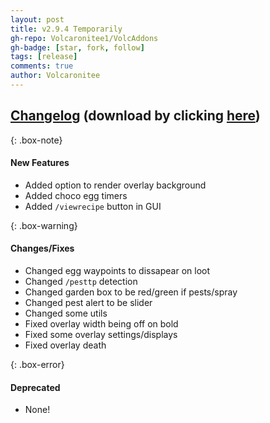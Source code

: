 ```yaml
---
layout: post
title: v2.9.4 Temporarily
gh-repo: Volcaronitee1/VolcAddons
gh-badge: [star, fork, follow]
tags: [release]
comments: true
author: Volcaronitee
---
```


## [Changelog](https://github.com/Volcaronitee1/VolcAddons/releases/tag/2.9.4) (download by clicking [here](https://github.com/Volcaronitee1/VolcAddons/releases/tag/2.9.4/VolcAddons.zip))

{: .box-note}
#### New Features
- Added option to render overlay background
- Added choco egg timers
- Added `/viewrecipe` button in GUI

{: .box-warning}
#### Changes/Fixes
- Changed egg waypoints to dissapear on loot
- Changed `/pesttp` detection
- Changed garden box to be red/green if pests/spray
- Changed pest alert to be slider
- Changed some utils
- Fixed overlay width being off on bold
- Fixed some overlay settings/displays
- Fixed overlay death

{: .box-error}
#### Deprecated
- None!

